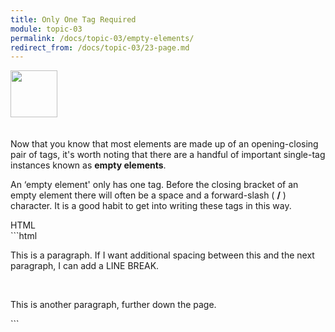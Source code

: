 ```yaml
---
title: Only One Tag Required
module: topic-03
permalink: /docs/topic-03/empty-elements/
redirect_from: /docs/topic-03/23-page.md
---
```


<img src="./../../../img/arrow-divider.svg" style="width: 75px; border: none; margin: 0px 0 20px 0" />

Now that you know that most elements are made up of an opening-closing pair of tags, it's worth noting that there are a handful of important single-tag instances known as **empty elements**.

An ‘empty element' only has one tag. Before the closing bracket of an empty element there will often be a space and a forward-slash ( **/** ) character. It is a good habit to get into writing these tags in this way.

<div id="code-heading">HTML</div>
```html
<p>This is a paragraph. If I want additional spacing between this and the next paragraph, I can add a LINE BREAK.</p>

<br />

<p>This is another paragraph, further down the page.</p>
```
